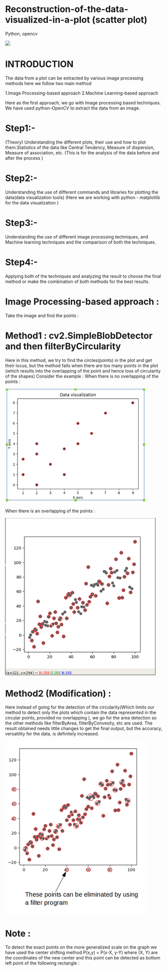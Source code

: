 # Reconstruction-of-the-data-visualized-in-a-plot (scatter plot)
Python, opencv   

![](Images/subf1.png)



# INTRODUCTION
 
The data from a plot can be extracted  by various image processing methods  here we follow two main method 

1.Image Processing-based approach 
2.Machine Learning-based approach 

Here as the first approach, we go with Image processing based techniques. We have used python-OpenCV to extract the data from an image.

# Step1:- 
(Theory) Understanding the different plots, their use and how to plot them.Statistics of the data like Central Tendency, Measure of dispersion, Measure of association, etc. (This is for the analysis of the data before and after the process ) 
# Step2:- 
Understanding the use of different  commands and libraries for plotting the data(data visualization tools)
 (Here we are working with python - matplotlib for the data visualization )
# Step3:- 
Understanding the use of different image processing techniques, and Machine learning techniques and the comparison of both the techniques.
# Step4:-
Applying both of the techniques and analyzing the result to choose the final method or make the combination of both methods for the best results.


# Image Processing-based approach :
 
 
Take the image and find the points :
# Method1  : cv2.SimpleBlobDetector  and then  filterByCircularity 
Here in this method, we  try to find the circles(points) in the plot and get their locus,  but the method fails when  there are too many points in the plot (which results into the overlapping of the point and hence loss of circularity of the shapes)
Consider the example :
When there is no overlapping of the points :

![](Images/subf2.png)



When there is an overlapping of the points :


![](Images/subf3.png)


# Method2 (Modification) :
Here instead of going for the detection of the circularity(Which limits our method to detect only the plots which contain the data represented in the circular points, provided no overlapping ), we go for the area detection so the other methods like filterByArea, filterByConvexity, etc are used.
The result obtained needs little changes to get the final output, but the accuracy, versatility for the data, is definitely increased.

![](Images/subf4.png)


# Note :
To detect the exact points on the more generalized scale on the graph we have used the center shifting method P(x,y) = P(x-X, y-Y) where (X, Y) are the coordinates of the new center and this point can be detected as bottom left point of the following rectangle :

